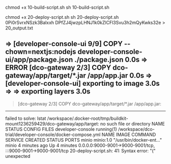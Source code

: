 

chmod +x 10-build-script.sh
sh 10-build-script.sh

chmod +x 20-deploy-script.sh
sh 20-deploy-script.sh 0Pi0rSvrxNSzk3Balxxh DPfZJ4jwzpLHNJ1k0kZlCFl3Svu3h2mQyKwks32e > 20_output.txt

 => [developer-console-ui 9/9] COPY --chown=nextjs:nodejs developer-console-ui/app/package.json ./package.json                                                  0.0s
 => ERROR [dco-gateway 2/3] COPY dco-gateway/app/target/*.jar /app/app.jar                                                                                      0.0s
 => [developer-console-ui] exporting to image                                                                                                                   3.0s
 => => exporting layers                                                                                                                                         3.0s
------
 > [dco-gateway 2/3] COPY dco-gateway/app/target/*.jar /app/app.jar:
------
failed to solve: lstat /workspace/.docker-root/tmp/buildkit-mount1236259429/dco-gateway/app/target: no such file or directory
NAME                STATUS              CONFIG FILES
developer-console   running(1)          /workspace/dco-trial/developer-console/docker-compose.yml
NAME                IMAGE               COMMAND                  SERVICE             CREATED             STATUS              PORTS
minio               minio:1.0           "/usr/bin/docker-ent…"   minio               4 minutes ago       Up 4 minutes        0.0.0.0:9000-9001->9000-9001/tcp, :::9000-9001->9000-9001/tcp
20-deploy-script.sh: 41: Syntax error: "(" unexpected